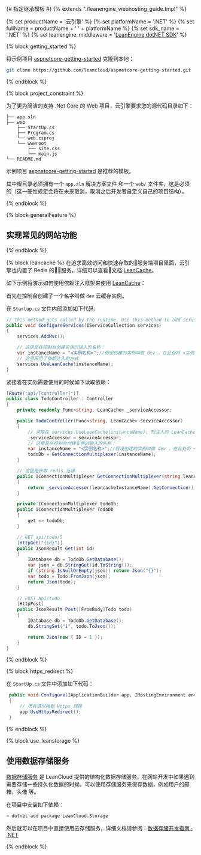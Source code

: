 {# 指定继承模板 #}
{% extends "./leanengine_webhosting_guide.tmpl" %}

{% set productName = '云引擎' %}
{% set platformName = '.NET' %}
{% set fullName = productName + ' ' + platformName %}
{% set sdk_name = '.NET' %}
{% set leanengine_middleware = '[LeanEngine dotNET SDK](https://github.com/leancloud/leanengine-dotNET-sdk/)' %}


{% block getting_started %}

将示例项目 [aspnetcore-getting-started](https://github.com/leancloud/aspnetcore-getting-started) 克隆到本地：

```sh
git clone https://github.com/leancloud/aspnetcore-getting-started.git
```

{% endblock %}

{% block project_constraint %}

为了更为简洁的支持 .Net Core 的 Web 项目，云引擎要求您的源代码目录如下：

```
├── app.sln  
├── web
    ├── StartUp.cs
    ├── Program.cs
    └── web.csproj
    └── wwwroot
        ├── site.css
        └── main.js
└── README.md
```

示例项目 [aspnetcore-getting-started](https://github.com/leancloud/aspnetcore-getting-started) 是推荐的模板。

其中根目录必须拥有一个 `app.sln` 解决方案文件 和一个 `web/` 文件夹，这是必须的（这一硬性规定会将在未来取消，取消之后开发者自定义自己的项目结构）。

{% endblock %}


{% block generalFeature %}

## 实现常见的网站功能

{% endblock %}

{% block leancache %}
在追求高效访问和快速存取的服务端项目里面，云引擎也内置了 Redis 的服务，详细可以查看文档:[LeanCache](leancache_guide.html)。

如下示例将演示如何使用依赖注入框架来使用 [LeanCache](leancache_guide.html)：

首先在控制台创建了一个名字叫做 `dev` 云缓存实例。

在 `Startup.cs` 文件内部添加如下代码:

```cs
// This method gets called by the runtime. Use this method to add services to the container.
public void ConfigureServices(IServiceCollection services)
{
    services.AddMvc();

    // 这里是在控制台创建实例时输入的名称：
    var instanceName = "<实例名称>";//假设创建的实例叫做 dev ，在此处将 <实例名称> 替换成 dev 即可
    // 这里采用了依赖注入的方式
    services.UseLeanCache(instanceName);
}
```

紧接着在实际需要使用的时候如下读取依赖：

```cs
[Route("api/[controller]")]
public class TodoController : Controller
{
    private readonly Func<string, LeanCache> _serviceAccessor;

    public TodoController(Func<string, LeanCache> serviceAccessor)
    {
        // 读取在 services.UseLeanCache(instanceName); 时注入的 LeanCache 实例
        _serviceAccessor = serviceAccessor;
        // 这里是在控制台创建实例时输入的名称：
        var instanceName = "<实例名称>";//假设创建的实例叫做 dev ，在此处将 <实例名称> 替换成 dev 即可
        todoDb = GetConnectionMultiplexer(instanceName);
    }

    // 这里是获取 redis 连接
    public IConnectionMultiplexer GetConnectionMultiplexer(string leancacheInstanceName)
    {
        return _serviceAccessor(leancacheInstanceName).GetConnection();
    }

    private IConnectionMultiplexer todoDb;
    public IConnectionMultiplexer TodoDb
    {
        get => todoDb;
    }

    // GET api/todo/5
    [HttpGet("{id}")]
    public JsonResult Get(int id)
    {
        IDatabase db = TodoDb.GetDatabase();
        var json = db.StringGet(id.ToString());
        if (string.IsNullOrEmpty(json)) return Json("{}");
        var todo = Todo.FromJson(json);
        return Json(todo);
    }

    // POST api/todo
    [HttpPost]
    public JsonResult Post([FromBody]Todo todo)
    {
        IDatabase db = TodoDb.GetDatabase();
        db.StringSet("1", todo.ToJson());

        return Json(new { ID = 1 });
    }
}
```

{% endblock %}

{% block https_redirect %}

在 `StartUp.cs` 文件中添加如下代码：

```cs
 public void Configure(IApplicationBuilder app, IHostingEnvironment env)
 {
     // 所有请求强制 Https 跳转
     app.UseHttpsRedirect();
 }
```
{% endblock %}


{% block use_leanstorage %}

## 使用数据存储服务

[数据存储服务](storage_overview.html) 是 LeanCloud 提供的结构化数据存储服务，在网站开发中如果遇到需要存储一些持久化数据的时候，可以使用存储服务来保存数据，例如用户的邮箱，头像
等。

在项目中安装如下依赖：

```sh
> dotnet add package LeanCloud.Storage
```

然后就可以在项目中直接使用云存储服务，详细文档请参阅：[数据存储开发指南 · .NET](dotnet_guide.html)

{% endblock %}